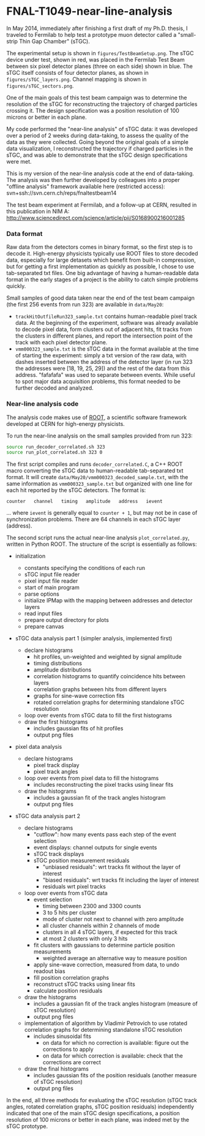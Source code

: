 # FNAL-T1049-near-line-analysis

In May 2014, immediately after finishing a first draft of my Ph.D. thesis, I traveled to Fermilab to help test a prototype muon detector called a "small-strip Thin Gap Chamber" (sTGC).

The experimental setup is shown in `figures/TestBeamSetup.png`.  The sTGC device under test, shown in red, was placed in the Fermilab Test Beam between six pixel detector planes (three on each side) shown in blue.  The sTGC itself consists of four detector planes, as shown in `figures/sTGC_layers.png`. Channel mapping is shown in `figures/sTGC_sectors.png`.

One of the main goals of this test beam campaign was to determine the resolution of the sTGC for reconstructing the trajectory of charged particles crossing it.  The design specification was a position resolution of 100 microns or better in each plane.

My code performed the "near-line analysis" of sTGC data: it was developed over a period of 2 weeks during data-taking, to assess the quality of the data as they were collected.  Going beyond the original goals of a simple data visualization, I reconstructed the trajectory if charged particles in the sTGC, and was able to demonstrate that the sTGC design specifications were met.

This is my version of the near-line analysis code at the end of data-taking.  The analysis was then further developed by colleagues into a proper "offline analysis" framework available here (restricted access):  
svn+ssh://svn.cern.ch/reps/fnaltestbeam14

The test beam experiment at Fermilab, and a follow-up at CERN, resulted in this publication in NIM A:  
<http://www.sciencedirect.com/science/article/pii/S0168900216001285>


### Data format

Raw data from the detectors comes in binary format, so the first step is to decode it.  High-energy physicists typically use ROOT files to store decoded data, especially for large detasets which benefit from built-in compression, but for getting a first implementation as quickly as possible, I chose to use tab-separated txt files. One big advantage of having a human-readable data format in the early stages of a project is the ability to catch simple problems quickly.

Small samples of good data taken near the end of the test beam campaign (the first 256 events from run 323) are available in `data/May20`:
- `trackHitOutfileRun323_sample.txt` contains human-readable pixel track data.  At the beginning of the experiment, software was already available to decode pixel data, form clusters out of adjacent hits, fit tracks from the clusters in different planes, and report the intersection point of the track with each pixel detector plane.
- `vmm000323_sample.txt` is the sTGC data in the format available at the time of starting the experiment: simply a txt version of the raw data, with dashes inserted between the address of the detector layer (in run 323 the addresses were [18, 19, 25, 29]) and the rest of the data from this address.  "fafafafa" was used to separate between events.  While useful to spot major data acquisition problems, this format needed to be further decoded and analyzed.


### Near-line analysis code

The analysis code makes use of [ROOT](https://root.cern.ch/), a scientific software framework developed at CERN for high-energy physicists.

To run the near-line analysis on the small samples provided from run 323:
```bash
source run_decoder_correlated.sh 323
source run_plot_correlated.sh 323 0
```

The first script compiles and runs `decoder_correlated.C`, a C++ ROOT macro converting the sTGC data to human-readable tab-separated txt format.  It will create `data/May20/vmm000323_decoded_sample.txt`, with the same information as `vmm000323_sample.txt` but organized with one line for each hit reported by the sTGC detectors.  The format is:

`counter   channel   timing   amplitude   address   ievent`

... where `ievent` is generally equal to `counter + 1`, but may not be in case of synchronization problems.  There are 64 channels in each sTGC layer (address).

The second script runs the actual near-line analysis `plot_correlated.py`, written in Python ROOT.  The structure of the script is essentially as follows:

- initialization
   - constants specifying the conditions of each run
   - sTGC input file reader
   - pixel input file reader
   - start of main program
   - parse options
   - initialize IPMap with the mapping between addresses and detector layers
   - read input files
   - prepare output directory for plots
   - prepare canvas

- sTGC data analysis part 1  (simpler analysis, implemented first)
   - declare histograms
      - hit profiles, un-weighted and weighted by signal amplitude
      - timing distributions
      - amplitude distributions
      - correlation histograms to quantify coincidence hits between layers
      - correlation graphs between hits from different layers
      - graphs for sine-wave correction fits
      - rotated correlation graphs for determining standalone sTGC resolution
   - loop over events from sTGC data to fill the first histograms
   - draw the first histograms
      - includes gaussian fits of hit profiles
      - output png files

- pixel data analysis
   - declare histograms
      - pixel track display
      - pixel track angles
   - loop over events from pixel data to fill the histograms
      - includes reconstructing the pixel tracks using linear fits
   - draw the histograms
      - includes a gaussian fit of the track angles histogram
      - output png files

- sTGC data analysis part 2
   - declare histograms
      - "cutflow": how many events pass each step of the event selection
      - event displays: channel outputs for single events
      - sTGC track displays
      - sTGC position measurement residuals
         - "unbiased residuals": wrt tracks fit without the layer of interest
         - "biased residuals": wrt tracks fit including the layer of interest
         - residuals wrt pixel tracks
   - loop over events from sTGC data
      - event selection
         - timing between 2300 and 3300 counts
         - 3 to 5 hits per cluster
         - mode of cluster not next to channel with zero amplitude
         - all cluster channels within 2 channels of mode
         - clusters in all 4 sTGC layers, if expected for this track
         - at most 2 clusters with only 3 hits
      - fit clusters with gaussians to determine particle position measurements
         - weighted average an alternative way to measure position
      - apply sine-wave correction, measured from data, to undo readout bias
      - fill position correlation graphs
      - reconstruct sTGC tracks using linear fits
      - calculate position residuals
   - draw the histograms
      - includes a gaussian fit of the track angles histogram (measure of sTGC resolution)
      - output png files
   - implementation of algorithm by Vladimir Petrovich to use rotated correlation graphs for determining standalone sTGC resolution
      - includes sinusoidal fits
         - on data for which no correction is available: figure out the corrections to apply
         - on data for which correction is available: check that the corrections are correct
   - draw the final histograms
      - includes gaussian fits of the position residuals (another measure of sTGC resolution)
      - output png files


In the end, all three methods for evaluating the sTGC resolution (sTGC track angles, rotated correlation graphs, sTGC position residuals) independently indicated that one of the main sTGC design specifications, a position resolution of 100 microns or better in each plane, was indeed met by the sTGC prototype.


